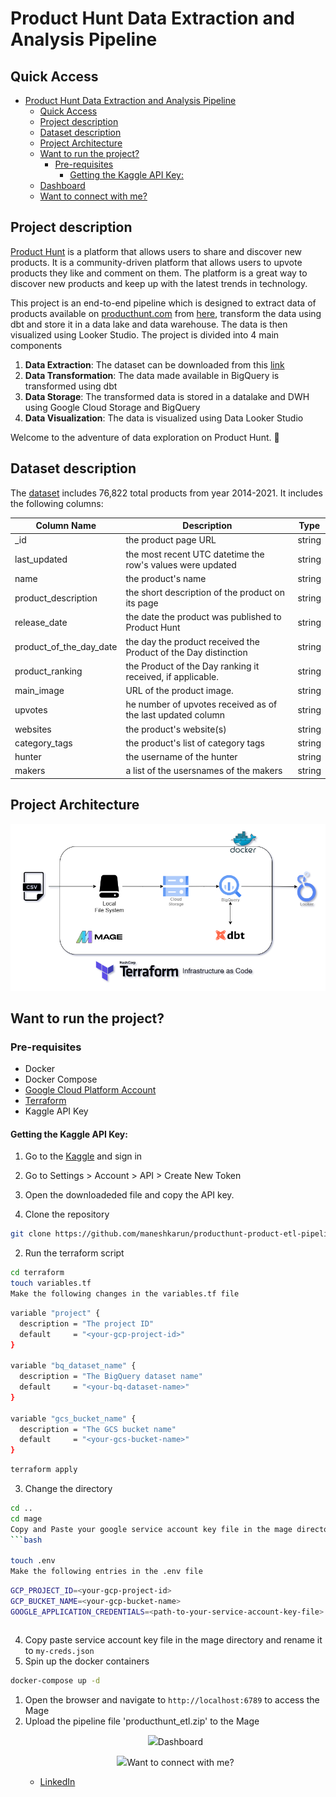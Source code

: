 # Product Hunt Data Extraction and Analysis Pipeline
## Quick Access
- [Product Hunt Data Extraction and Analysis Pipeline](#product-hunt-data-extraction-and-analysis-pipeline)
  - [Quick Access](#quick-access)
  - [Project description](#project-description)
  - [Dataset description](#dataset-description)
  - [Project Architecture](#project-architecture)
  - [Want to run the project?](#want-to-run-the-project)
    - [Pre-requisites](#pre-requisites)
      - [Getting the Kaggle API Key:](#getting-the-kaggle-api-key)
  - [Dashboard](#dashboard)
  - [Want to connect with me?](#want-to-connect-with-me)

## Project description
[Product Hunt](https://www.producthunt.com/about) is a platform that allows users to share and discover new products. It is a community-driven platform that allows users to upvote products they like and comment on them. The platform is a great way to discover new products and keep up with the latest trends in technology. 

This project is an end-to-end pipeline which is designed to extract data of products available on [producthunt.com](https://www.producthunt.com/) from [here](https://components.one/datasets/product-hunt-products), transform the data using dbt and store it in a data lake and data warehouse. The data is then visualized using Looker Studio. The project is divided into 4 main components
 
1. **Data Extraction**: The dataset can be downloaded from this [link](https://components.one/datasets/product-hunt-products)
2. **Data Transformation**: The data made available in BigQuery is transformed using dbt
3. **Data Storage**: The transformed data is stored in a datalake and DWH using Google Cloud Storage and BigQuery
4. **Data Visualization**: The data is visualized using Data Looker Studio

Welcome to the adventure of data exploration on Product Hunt. 👋

## Dataset description

The [dataset](https://components.one/datasets/product-hunt-products) includes 76,822 total products from year 2014-2021. It includes the following columns:

| Column Name               | Description                                                       | Type   |
|---------------------------|-------------------------------------------------------------------|--------|
| _id                       | the product page URL                                              | string |
| last_updated              | the most recent UTC datetime the row's values were updated        | string |
| name                      | the product's name                                                | string |
| product_description       | the short description of the product on its page                  | string |
| release_date              | the date the product was published to Product Hunt                | string |
| product_of_the_day_date   | the day the product received the Product of the Day distinction   | string |
| product_ranking           | the Product of the Day ranking it received, if applicable.        | string |
| main_image                | URL of the product image.                                         | string |
| upvotes                   | he number of upvotes received as of the last updated column       | string |
| websites                  | the product's website(s)                                          | string |
| category_tags             | the product's list of category tags                               | string |
| hunter                    | the username of the hunter                                        | string |
| makers                    | a list of the usersnames of the makers                            | string |
## Project Architecture
<p align="center">
    <img src="https://github.com/maneshkarun/producthunt-products-etl/blob/main/images/Producthunt-architecture.png"
      alt="Product Hunt Data Extraction and Analysis Pipeline Architecture"
      style="margin-right: 10px;">

## Want to run the project?
### Pre-requisites
- Docker
- Docker Compose
- [Google Cloud Platform Account]()
- [Terraform]()
- Kaggle API Key

#### Getting the Kaggle API Key:
1. Go to the [Kaggle](https://www.kaggle.com/) and sign in
2. Go to Settings > Account > API > Create New Token
3. Open the downloadeded file and copy the API key.

1. Clone the repository
```bash
git clone https://github.com/maneshkarun/producthunt-product-etl-pipeline.git
```
2. Run the terraform script
```bash
cd terraform
touch variables.tf
Make the following changes in the variables.tf file
```
```bash
variable "project" {
  description = "The project ID"
  default     = "<your-gcp-project-id>"
}

variable "bq_dataset_name" {
  description = "The BigQuery dataset name"
  default     = "<your-bq-dataset-name>"
}

variable "gcs_bucket_name" {
  description = "The GCS bucket name"
  default     = "<your-gcs-bucket-name>"
}
```
```bash
terraform apply
```
3. Change the directory
```bash
cd ..
cd mage
Copy and Paste your google service account key file in the mage directory and rename it to my-creds.json
```bash

touch .env
Make the following entries in the .env file
```
```bash
GCP_PROJECT_ID=<your-gcp-project-id>
GCP_BUCKET_NAME=<your-gcp-bucket-name>
GOOGLE_APPLICATION_CREDENTIALS=<path-to-your-service-account-key-file>
```
```bash

```
4. Copy paste service account key file in the mage directory and rename it to `my-creds.json`
2. Spin up the docker containers
```bash
docker-compose up -d
```
1. Open the browser and navigate to `http://localhost:6789` to access the Mage
2. Upload the pipeline file 'producthunt_etl.zip' to the Mage
   <p align="center">
    <img src="
3. Navigate to the `Pipelines` tab and click on the `producthunt-etl-pipeline` pipeline
4. Click on the `Run` button to run the pipeline


## Dashboard
<p align="center">
    <img src="

##  Want to connect with me?
- [LinkedIn](https://www.linkedin.com/in/manesh-karun/)